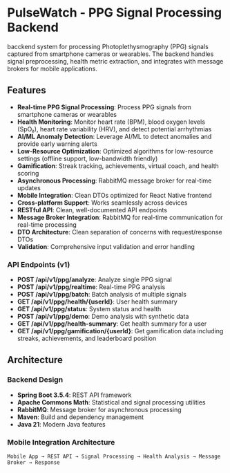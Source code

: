 # PulseWatch - PPG Signal Processing Backend
bacckend system for processing Photoplethysmography (PPG) signals captured from smartphone cameras or wearables. The backend handles signal preprocessing, health metric extraction, and integrates with message brokers for mobile applications.

## Features

- **Real-time PPG Signal Processing**: Process PPG signals from smartphone cameras or wearables
- **Health Monitoring**: Monitor heart rate (BPM), blood oxygen levels (SpO₂), heart rate variability (HRV), and detect potential arrhythmias
- **AI/ML Anomaly Detection**: Leverage AI/ML to detect anomalies and provide early warning alerts
- **Low-Resource Optimization**: Optimized algorithms for low-resource settings (offline support, low-bandwidth friendly)
- **Gamification**: Streak tracking, achievements, virtual coach, and health scoring
- **Asynchronous Processing**: RabbitMQ message broker for real-time updates
- **Mobile Integration**: Clean DTOs optimized for React Native frontend
- **Cross-platform Support**: Works seamlessly across devices
- **RESTful API**: Clean, well-documented API endpoints
- **Message Broker Integration**: RabbitMQ for real-time communication for real-time processing
- **DTO Architecture**: Clean separation of concerns with request/response DTOs
- **Validation**: Comprehensive input validation and error handling

### API Endpoints (v1)
- **POST /api/v1/ppg/analyze**: Analyze single PPG signal
- **POST /api/v1/ppg/realtime**: Real-time PPG analysis
- **POST /api/v1/ppg/batch**: Batch analysis of multiple signals
- **GET /api/v1/ppg/health/{userId}**: User health summary
- **GET /api/v1/ppg/status**: System status and health
- **POST /api/v1/ppg/demo**: Demo analysis with synthetic data
- **GET /api/v1/ppg/health-summary**: Get health summary for a user
- **GET /api/v1/ppg/gamification/{userId}**: Get gamification data including streaks, achievements, and leaderboard position

## Architecture

### Backend Design
- **Spring Boot 3.5.4**: REST API framework
- **Apache Commons Math**: Statistical and signal processing utilities
- **RabbitMQ**: Message broker for asynchronous processing
- **Maven**: Build and dependency management
- **Java 21**: Modern Java features

### Mobile Integration Architecture
```
Mobile App → REST API → Signal Processing → Health Analysis → Message Broker → Response
```

